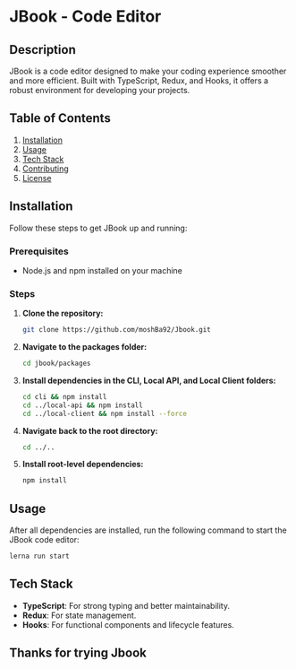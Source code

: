 # JBook - Code Editor

## Description

JBook is a code editor designed to make your coding experience smoother and more efficient. Built with TypeScript, Redux, and Hooks, it offers a robust environment for developing your projects.

## Table of Contents

1. [Installation](#installation)
2. [Usage](#usage)
3. [Tech Stack](#tech-stack)
4. [Contributing](#contributing)
5. [License](#license)

## Installation

Follow these steps to get JBook up and running:

### Prerequisites

- Node.js and npm installed on your machine

### Steps

1. **Clone the repository:**

   ```bash
   git clone https://github.com/moshBa92/Jbook.git
   ```

2. **Navigate to the packages folder:**

   ```bash
   cd jbook/packages
   ```

3. **Install dependencies in the CLI, Local API, and Local Client folders:**

   ```bash
   cd cli && npm install
   cd ../local-api && npm install
   cd ../local-client && npm install --force
   ```

4. **Navigate back to the root directory:**

   ```bash
   cd ../..
   ```

5. **Install root-level dependencies:**

   ```bash
   npm install
   ```

## Usage

After all dependencies are installed, run the following command to start the JBook code editor:

```bash
lerna run start
```

## Tech Stack

- **TypeScript**: For strong typing and better maintainability.
- **Redux**: For state management.
- **Hooks**: For functional components and lifecycle features.

## Thanks for trying Jbook
